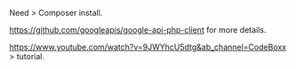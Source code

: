 Need > Composer install.

https://github.com/googleapis/google-api-php-client  for more details.

https://www.youtube.com/watch?v=9JWYhcU5dtg&ab_channel=CodeBoxx > tutorial.